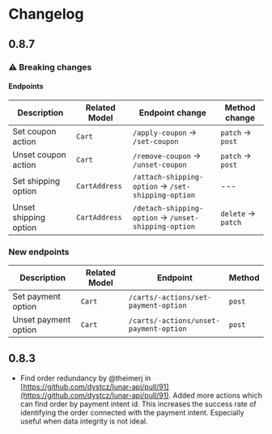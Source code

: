 # Changelog

## 0.8.7

### ⚠️ Breaking changes

#### Endpoints

| Description | Related Model | Endpoint change | Method change |
| ----------- | ------------- | --------------- | --------------|
| Set coupon action | `Cart` | `/apply-coupon` → `/set-coupon` | `patch` → `post` |
| Unset coupon action | `Cart` | `/remove-coupon` → `/unset-coupon` | `patch` → `post` |
| Set shipping option | `CartAddress` | `/attach-shipping-option` → `/set-shipping-option` | --- |
| Unset shipping option | `CartAddress` | `/detach-shipping-option` → `/unset-shipping-option` | `delete` → `patch` |

### New endpoints

| Description | Related Model | Endpoint | Method |
| ----------- | ------------- | -------- | -------|
| Set payment option | `Cart` | `/carts/-actions/set-payment-option` | `post` |
| Unset payment option | `Cart` | `/carts/-actions/unset-payment-option` | `post` |

## 0.8.3

* Find order redundancy by @theimerj in [https://github.com/dystcz/lunar-api/pull/91](https://github.com/dystcz/lunar-api/pull/91).
Added more actions which can find order by payment intent id.
This increases the success rate of identifying the order
connected with the payment intent.
Especially useful when data integrity is not ideal.
